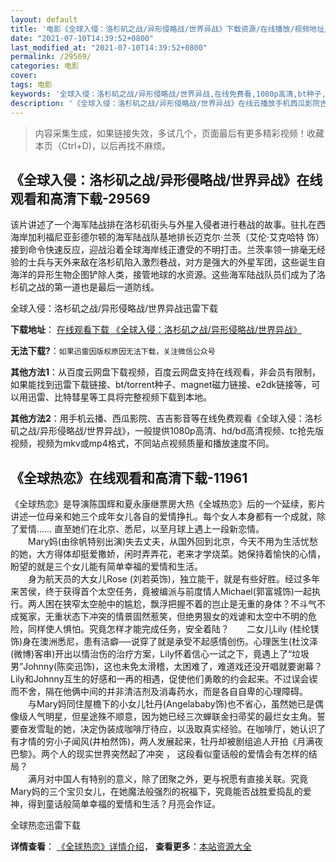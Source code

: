 ```yaml
---
layout: default
title: '电影《全球入侵：洛杉矶之战/异形侵略战/世界异战》下载资源/在线播放/视频地址/1080p/高清/蓝光'
date: "2021-07-10T14:39:52+0800"
last_modified_at: "2021-07-10T14:39:52+0800"
permalink: /29569/
categories: 电影
cover:
tags: 电影
keywords: '全球入侵：洛杉矶之战/异形侵略战/世界异战,在线免费看,1080p高清,bt种子,torrent,百度云盘,magnet,磁力链,迅雷下载资源'
description: '《全球入侵：洛杉矶之战/异形侵略战/世界异战》在线云播放手机西瓜影院吉吉影音免费看，1080p高清bd/hd未删减完整版和tc抢先枪版，mkv/mp4格式，附带bt/torrent种子、magnet/磁力链、百度云盘、网盘资源迅雷下载链接'
---
```


>内容采集生成，如果链接失效，多试几个，页面最后有更多精彩视频！收藏本页（Ctrl+D)，以后再找不麻烦。


## 《全球入侵：洛杉矶之战/异形侵略战/世界异战》在线观看和高清下载-29569

该片讲述了一个海军陆战排在洛杉矶街头与外星入侵者进行巷战的故事。驻扎在西海岸加利福尼亚彭德尔顿的海军陆战队基地排长迈克尔&middot;兰茨（艾伦&middot;艾克哈特 饰）接到命令快速反应，迎战沿着全球海岸线正遭受的不明打击。兰茨率领一排毫无经验的士兵与天外来敌在洛杉矶陷入激烈巷战，对方是强大的外星军团，这些诞生自海洋的异形生物企图铲除人类，接管地球的水资源。这些海军陆战队员们成为了洛杉矶之战的第一道也是最后一道防线。


全球入侵：洛杉矶之战/异形侵略战/世界异战迅雷下载

**下载地址**： [在线观看下载 《全球入侵：洛杉矶之战/异形侵略战/世界异战》](https://www.993dy.com//vod-detail-id-19113.html) 


**无法下载?**：`如果迅雷因版权原因无法下载，关注微信公众号 `

**其他方法1**：从百度云网盘下载视频，百度云网盘支持在线观看，非会员有限制，如果能找到迅雷下载链接、bt/torrent种子、magnet磁力链接、e2dk链接等，可以用迅雷、比特彗星等工具将完整视频下载到本地。

**其他方法2**：用手机云播、西瓜影院、吉吉影音等在线免费观看《全球入侵：洛杉矶之战/异形侵略战/世界异战》，一般提供1080p高清、hd/bd高清视频、tc抢先版视频，视频为mkv或mp4格式，不同站点视频质量和播放速度不同。


## 《全球热恋》在线观看和高清下载-11961

《全球热恋》是导演陈国辉和夏永康继票房大热《全城热恋》后的一个延续，影片讲述一位母亲和她三个成年女儿各自的爱情挣扎。每个女人本身都有一个成就，除了爱情…… 直至她们在北京、悉尼，以至月球上遇上一段新恋情。<br />　　Mary妈(由徐帆特别出演)失去丈夫，从国外回到北京，今天不用为生活忧愁的她，大方得体却挺爱撒娇，闲时弄弄花，老来才学烧菜。她保持着愉快的心情，盼望的就是三个女儿能有简单幸福的爱情和生活。<br />　　身为航天员的大女儿Rose (刘若英饰)，独立能干，就是有些好胜。经过多年来苦侯，终于获得首个太空任务，竟被编派与前度情人Michael(郭富城饰)一起执行。两人困在狭窄太空舱中的尴尬，飘浮把握不着的岂止是无重的身体？不斗气不成冤家，无重状态下冲突的情景固然惹笑，但绝男狠女的戏谑和太空中不明的危险，同样使人惧怕。究竟怎样才能完成任务，安全着陆？　　二女儿Lily (桂纶镁饰)身在澳洲悉尼，患有洁癖──说穿了就是承受不起感情创伤。心理医生(杜汶泽(微博)客串)开出以情治伤的治疗方案，Lily怀着信心一试之下，竟遇上了“垃圾男&rdquo;Johnny(陈奕迅饰)，这也未免太滑稽，太困难了，难道戏还没开唱就要谢幕？Lily和Johnny互生的好感和一再的相遇，促使他们勇敢的约会起来。不过误会锲而不舍，隔在他俩中间的并非清洁剂及消毒药水，而是各自自卑的心理障碍。<br />　　与Mary妈同住屋檐下的小女儿牡丹(Angelababy饰)也不省心，虽然她已是偶像级人气明星，但星途殊不顺意，因为她已经三次蝉联金扫帚奖的最烂女主角。誓要奋发雪耻的她，决定伪装成咖啡厅待应，以汲取真实经验。在咖啡厅，她认识了有才情的穷小子闻风(井柏然饰)，两人发展起来，牡丹却被剧组追人开拍《月满夜巴黎》。两个人的现实世界突然起了冲突 ， 这段看似童话般的爱情会有怎样的结局？<br />　　满月对中国人有特别的意义，除了团聚之外，更与祝愿有直接关联。究竟Mary妈的三个宝贝女儿，在她魔法般强烈的祝福下，究竟能否战胜爱捣乱的爱神，得到童话般简单幸福的爱情和生活？月亮会作证。


全球热恋迅雷下载

**详情查看**： [《全球热恋》详情介绍](/movie/11961/)， **查看更多**：[本站资源大全](/movie/t/all/)

